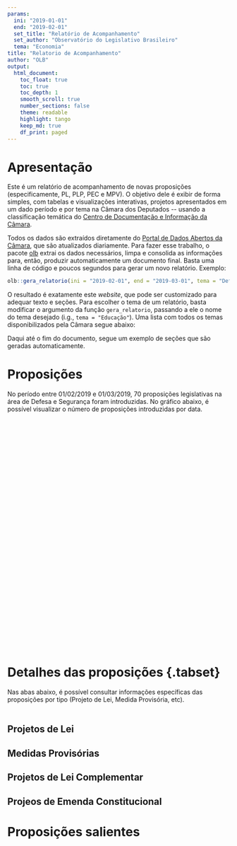 ```yaml
---
params:
  ini: "2019-01-01"
  end: "2019-02-01"
  set_title: "Relatório de Acompanhamento"
  set_author: "Observatório do Legislativo Brasileiro"
  tema: "Economia"
title: "Relatorio de Acompanhamento"
author: "OLB"
output: 
  html_document:
    toc_float: true
    toc: true
    toc_depth: 1
    smooth_scroll: true
    number_sections: false
    theme: readable
    highlight: tango
    keep_md: true
    df_print: paged
---
```




# Apresentação

Este é um relatório de acompanhamento de novas proposições (especificamente, PL, PLP, PEC e MPV). O objetivo dele é exibir de forma simples, com tabelas e visualizações interativas, projetos apresentados em um dado período e por tema na Câmara dos Deputados -- usando a classificação temática do [Centro de Documentação e Informação da Câmara](https://www2.camara.leg.br/a-camara/estruturaadm/diretorias/diretoria-legislativa/estrutura-1/cedi). 

Todos os dados são extraídos diretamente do [Portal de Dados Abertos da Câmara](https://dadosabertos.camara.leg.br/), que são atualizados diariamente. Para fazer esse trabalho, o pacote [olb](https://github.com/meirelesff) extrai os dados necessários, limpa e consolida as informações para, então, produzir automaticamente um documento final. Basta uma linha de código e poucos segundos para gerar um novo relatório. Exemplo:


```r
olb::gera_relatorio(ini = "2019-02-01", end = "2019-03-01", tema = "Defesa e Segurança")
```

O resultado é exatamente este *website*, que pode ser customizado para adequar texto e seções. Para escolher o tema de um relatório, basta modificar o argumento da função `gera_relatorio`, passando a ele o nome do tema desejado (i.g., `tema = "Educação"`). Uma lista com todos os temas disponibilizados pela Câmara segue abaixo:




Daqui até o fim do documento, segue um exemplo de seções que são geradas automaticamente.

# Proposições

No período entre 01/02/2019 e 01/03/2019, 70 proposições legislativas na área de Defesa e Segurança foram introduzidas. No gráfico abaixo, é possível visualizar o número de proposições introduzidas por data.
<br>
<br>

<!--html_preserve--><div id="htmlwidget-c8bab201dce7996ffeb2" style="width:100%;height:500px;" class="highchart html-widget"></div>
<script type="application/json" data-for="htmlwidget-c8bab201dce7996ffeb2">{"x":{"hc_opts":{"title":{"text":"Proposições introduzidas no período"},"yAxis":{"title":{"text":null}},"credits":{"enabled":true,"text":"www.olb.org.br","href":"http://olb.org.br/"},"exporting":{"enabled":false},"plotOptions":{"series":{"label":{"enabled":false},"turboThreshold":0},"treemap":{"layoutAlgorithm":"squarified"}},"subtitle":{"text":"Tema: Defesa e Segurança"},"xAxis":{"categories":["2019-02-04","2019-02-05","2019-02-06","2019-02-07","2019-02-12","2019-02-13","2019-02-14","2019-02-19","2019-02-20","2019-02-21","2019-02-22","2019-02-25","2019-02-26","2019-02-27"]},"series":[{"data":[22,4,1,1,3,6,4,3,4,7,1,3,6,5],"name":"Proposições"}],"colors":["#4582ec"]},"theme":{"chart":{"backgroundColor":"transparent"}},"conf_opts":{"global":{"Date":null,"VMLRadialGradientURL":"http =//code.highcharts.com/list(version)/gfx/vml-radial-gradient.png","canvasToolsURL":"http =//code.highcharts.com/list(version)/modules/canvas-tools.js","getTimezoneOffset":null,"timezoneOffset":0,"useUTC":true},"lang":{"contextButtonTitle":"Chart context menu","decimalPoint":".","downloadJPEG":"Download JPEG image","downloadPDF":"Download PDF document","downloadPNG":"Download PNG image","downloadSVG":"Download SVG vector image","drillUpText":"Back to {series.name}","invalidDate":null,"loading":"Loading...","months":["January","February","March","April","May","June","July","August","September","October","November","December"],"noData":"No data to display","numericSymbols":["k","M","G","T","P","E"],"printChart":"Print chart","resetZoom":"Reset zoom","resetZoomTitle":"Reset zoom level 1:1","shortMonths":["Jan","Feb","Mar","Apr","May","Jun","Jul","Aug","Sep","Oct","Nov","Dec"],"thousandsSep":" ","weekdays":["Sunday","Monday","Tuesday","Wednesday","Thursday","Friday","Saturday"]}},"type":"chart","fonts":[],"debug":false},"evals":[],"jsHooks":[]}</script><!--/html_preserve-->


# Detalhes das proposições {.tabset}

Nas abas abaixo, é possível consultar informações específicas das proposições por tipo (Projeto de Lei, Medida Provisória, etc).
<br>
<br>


## Projetos de Lei


<!--html_preserve--><div id="htmlwidget-3b28c4dc4bd45b75df8e" style="width:100%;height:auto;" class="datatables html-widget"></div>
<script type="application/json" data-for="htmlwidget-3b28c4dc4bd45b75df8e">{"x":{"filter":"none","extensions":["Buttons"],"data":[["PL 120/2019","PL 123/2019","PL 126/2019","PL 138/2019","PL 140/2019","PL 142/2019","PL 144/2019","PL 161/2019","PL 164/2019","PL 166/2019","PL 172/2019","PL 179/2019","PL 180/2019","PL 194/2019","PL 195/2019","PL 225/2019","PL 247/2019","PL 296/2019","PL 271/2019","PL 275/2019","PL 343/2019","PL 351/2019","PL 360/2019","PL 365/2019","PL 463/2019","PL 492/2019","PL 532/2019","PL 876/2019","PL 637/2019","PL 656/2019","PL 659/2019","PL 699/2019","PL 700/2019","PL 727/2019","PL 732/2019","PL 794/2019","PL 797/2019","PL 806/2019","PL 813/2019","PL 809/2019","PL 839/2019","PL 882/2019","PL 892/2019","PL 909/2019","PL 924/2019","PL 945/2019","PL 947/2019","PL 976/2019","PL 1003/2019","PL 1004/2019","PL 1019/2019","PL 1024/2019","PL 1040/2019","PL 1041/2019","PL 1044/2019","PL 1062/2019","PL 1084/2019","PL 1086/2019","PL 1104/2019","PL 1125/2019","PL 1137/2019","PL 1144/2019","PL 1148/2019","PL 1150/2019","PL 1154/2019","PL 1173/2019","PL 1221/2019","PL 1226/2019","PL 1241/2019","PL 1260/2019"],["04/02/2019","04/02/2019","04/02/2019","04/02/2019","04/02/2019","04/02/2019","04/02/2019","04/02/2019","04/02/2019","04/02/2019","04/02/2019","04/02/2019","04/02/2019","04/02/2019","04/02/2019","04/02/2019","04/02/2019","04/02/2019","04/02/2019","04/02/2019","04/02/2019","04/02/2019","05/02/2019","05/02/2019","05/02/2019","05/02/2019","06/02/2019","07/02/2019","12/02/2019","12/02/2019","12/02/2019","13/02/2019","13/02/2019","13/02/2019","13/02/2019","13/02/2019","13/02/2019","14/02/2019","14/02/2019","14/02/2019","14/02/2019","19/02/2019","19/02/2019","19/02/2019","20/02/2019","20/02/2019","20/02/2019","20/02/2019","21/02/2019","21/02/2019","21/02/2019","21/02/2019","21/02/2019","21/02/2019","21/02/2019","22/02/2019","25/02/2019","25/02/2019","25/02/2019","26/02/2019","26/02/2019","26/02/2019","26/02/2019","26/02/2019","26/02/2019","27/02/2019","27/02/2019","27/02/2019","27/02/2019","27/02/2019"],["Estabelece como direito das mulheres vítimas de crimes de violência a garantia de serem atendidas preferencialmente por autoridades policiais e agentes do sexo feminino.","Altera a Lei nº 10.201, de 14 de fevereiro de 2001, para incluir os programas de combate e prevenção de violência contra a mulher como modalidade de projeto apoiado pelo Fundo Nacional de Segurança Pública e altera a Lei nº 11.340, de 7 de agosto de 2006, autorizando o uso de recursos do Fundo Nacional de Segurança Pública em ações envolvendo prevenção e combate à violência doméstica e familiar.","Prevê o pagamento, pelo Poder Público, de danos morais e pensão indenizatória aos dependentes das vítimas fatais de crimes de violência sexual e violência doméstica, nos casos em que for comprovado erro material do Estado.","Altera a Lei nº 10.201, de 14 de fevereiro de 2001, que institui o Fundo Nacional de Segurança Pública (FNSP), e dá outras providências, para dispor sobre a participação de representantes da sociedade nos conselhos de segurança pública.","Determina a reserva de 25% (vinte e cinco por cento) das vagas oferecidas nos concursos públicos na área de segurança pública para preenchimento por mulheres.","Determina a reserva de 25% (vinte e cinco por cento) das vagas oferecidas nos concursos públicos na área de segurança pública para preenchimento por mulheres.","Tipifica o crime de atentado contra o sistema carcerário.","Disciplina a comercialização de spray de pimenta e dá providências correlatas.","Altera a redação do art. 6º do Decreto-Lei nº 667, de 2 de julho de 1969, para estabelecer novo rito de escolha dos Comandantes-Gerais das Polícias Militares e dos Corpos de Bombeiros Militares dos Estados, dos Territórios Federais e do Distirto Federal.","Tipifica a prática de crime com a utiilzação de simulacro de arma de fogo.","Altera a Lei nº 10.826, de 22 de dezembro de 2003, para aumentar as medidas de controle sobre a fabricação e a comercialização de explosivos no país.","Dispõe sobre a instalação de sistema de monitoramento com câmeras de segurança em estacionamentos de locais privados abertos ao público com fins comerciais.","Dispõe sobre a proibição de instalação de dispositivos eletrônicos de velocidade em áreas consideradas de risco e dá outras providências.","Disciplina o fornecimento de dados captados por circuito fechado de televisão.","Torna obrigatório, para todos os estabelecimentos de ensino, Plano de Evacuação com vistas ao enfrentamento de situações de risco e emergência.","Altera a Lei n° 13.675, de 11 de junho de 2018 (Sistema Único de Segurança Pública), para implementar medidas voltadas a elaboração e divulgação de estatísticas criminais.","Altera o Estatuto do Desarmamento, para permitir o uso porte de arma para guardas municipais, estando ou não em serviço.","Altera e acrescenta dispositivos ao Estatuto da Cidade, Lei nº 10.257, de 10 de julho de 2001 (o Estatuto da Cidade) e a Lei Complementar nº 79, de 7 de janeiro de 1994, que cria o Fundo Penitenciário Nacional - FUNPEN, para garantir compensação aos municípios com unidades prisionais.","Altera a Lei nº 13.260, de 16 de março de 2016, a fim de disciplinar com mais precisão condutas consideradas como atos de terrorismo.","Acrescenta dispositivos ao Decreto-Lei nº 667, de 1969, para tornar obrigatória a realização de exames psicológicos para ingresso e permanência nos quadros das Polícias Militares e Corpos de Bombeiro Militar bem como nos cursos de reciclagem","Altera a Lei nº 10.826, de 22 de dezembro de 2003 e a Lei nº 8.906, de 4 de julho de 1994, incluindo entre os direitos dos advogados a aquisição e o porte de armas de fogo para defesa pessoal, em todo o território nacional.","Cria a Força Nacional do Sistema Único de Saúde (FN-SUS) e dá outras providências.","Altera a Lei n° 13.675, de 11 de junho de 2018 (Sistema Único de Segurança Pública), para implementar medidas voltadas a elaboração e divulgação de estatísticas criminais.","Dispõe sobre a criação de Delegacias Especializadas em Crimes Rurais, nos municípios com mais de noventa e cinco mil habitantes.","Altera a Lei nº. 10.201, de 14 de fevereiro de 2001, acrescentando condição para os Estados recebam recursos do Fundo Nacional de Segurança Pública.","Altera a redação do art. 2º da Lei 13.260, de 16 de março de 2016, que para a atualização do crime de terrorismo.","Inclui dispositivos na Lei nº 8.906, 04 de julho de 1994, e dá outras providencias.","Dispõe sobre garantias dos integrantes dos órgãos responsáveis pela Segurança Pública.","Altera a Lei nº 10.257, de 10 de julho de 2001 (o Estatuto da Cidade) e a Lei Complementar nº 79, de 7 de janeiro de 1994, que cria o Fundo Penitenciário Nacional - FUNPEN, para garantir compensação aos municípios com unidades prisionais.","Estabelece a obrigatoriedade do Estado em oferecer assistência psicológica gratuita aos agentes de segurança pública ativos e inativos.","Dispõe sobre a carteira de identidade militar dos Oficiais e Aspirantes-a-Oficial da 2ª Classe da Reserva (R/2) das Forças Armadas.","Altera a Lei nº 7.102, de 20 de junho de 1983, e a Lei nº 10.826, de 22 de dezembro de 200. Dispõe sobre a permissão do porte de arma de fogo, de calibre permitido, em tempo integral aos integrantes da segurança privada.","Dispõe sobre garantir que aos Profissionais da Segurança Privada, assim como os demais agentes de segurança pública, o direito de serem recolhidos a quartéis ou a prisão especial, à disposição da autoridade competente, quando sujeitos a prisão antes da condenação definitiva, na forma que indica.","Estabelece a cessão compulsória de órgãos e tecidos, células e partes do corpo humano para transplante ou enxerto, oriundos de agente que em prática de conduta delituosa em confronto com agentes públicos de segurança tenha como resultado final a morte encefálica.","Altera a Lei nº 10.826 de 22 de dezembro de 2003, que dispõe sobre o Sistema Nacional de Armas - Sinarm, para regular a marcação de identificação das armas de fogo e munições.","Altera a Lei nº 7.102, de 20 de junho de 1983, para obrigar os estabelecimentos financeiros a possuir circuito fechado de televisão que atenda aos requisitos mínimos estabelecidos pelo Departamento de Polícia Federal, devendo as imagens ser armazenadas por, no mínimo, noventa dias.","Institui as diretrizes de segurança e saúde no trabalho dos profissionais de segurança pública, na forma que menciona.","Dispõe sobre o emprego de plataformas aéreas não tripuladas em operações de segurança pública.","Altera a Lei nº 12.505, de 11 de outubro de 2011, para incluir a concessão de anistia para as situações e prazos que especifica.","Estabelece normas sobre venda, aquisição, posse, porte e circulação de armas de fogo, munições e insumos de recarga, em território nacional; dá nova redação aos artigos 157, 158, 288, 288-A e 351, do Decreto-Lei n° 2.848, de 7 de dezembro de 1940; e revoga as Leis n°s 10.826, de 22 de dezembro de 2003, e 10.834, de 29 de dezembro de 2003.","Altera o Decreto-Lei nº 2.848, de 7 de dezembro de 1940 - Código Penal, para presumir a legítima defesa quando o agente de segurança pública mata ou lesiona quem porta ilegal, injusta e ostensivamente arma de fogo de uso restrito ou proibido.","Altera o Decreto-Lei nº 2.848, de 7 de dezembro de 1940 - Código Penal, o Decreto-Lei nº 3.689, de 3 de outubro de 1941 - Código de Processo Penal, a Lei nº 7.210, de 11 de julho de 1984 - Lei de Execução Penal, a Lei nº 8.072, de 25 de julho de 1990, a Lei nº 8.429, de 2 de junho de 1992, a Lei nº 9.296, de 24 de julho de 1996, a Lei nº 9.613, de 3 de março de 1998, a Lei nº 10.826, de 22 de dezembro de 2003, a Lei nº 11.343, de 23 de agosto de 2006, a Lei nº 11.671, de 8 de maio de 2008, a Lei nº 12.037, de 1º de outubro de 2009, a Lei nº 12.850, de 2 de agosto de 2013, e a Lei nº 13.608, de 10 de janeiro de 2018, para estabelecer medidas contra a corrupção, o crime organizado e os crimes praticados com grave violência a pessoa.","Dispõe sobre a obrigatoriedade da utilização de detectores de metal portáteis ou fixo em todos os eventos ou locais que tenham publico superior a 500 pessoas","\"Acrescenta dispositivo na Lei nº 6880, de 9 de Dezembro de 1980 para conceder aos militares o direito de identificação militar aos integrantes das Forças Armadas, da ativa, reserva remunerada e não remunerada \".","Altera a Lei nº 10.826, de 22 de dezembro de 2003 - Estatuto do Desarmamento, para permitir a aquisição de arma de fogo por policiais que respondem a inquéritos.","Altera a redação do § 4° do art. 6° da Lei 10.826, de 22 de dezembro de 2003, que dispõe sobre o registro, posse e comercialização de armas de fogo e munição, sobre o Sistema Nacional de Armas - Sinarm, define crimes e dá outras providências.","Dispõe sobre o policiamento ostensivo nas instituições superiores de ensino público.","Determina que conste nos sistemas de registro de informações das polícias civil e militar a concessão de medidas protetivas da Lei nº 11.340, de 7 de agosto de 2006 - Lei Maria da Penha.","Cria o Programa Nacional de Apoio ao Financiamento da Segurança Pública (Pro-susp) e dá providências correlatas.","Altera o art. 69 da Lei nº 9.099, de 26 de setembro de 1995; os arts. 301 e 304 do Decreto-lei nº 3.689, de 3 de outubro de 1941; o art. 172 da lei nº 8069 de 13 de julho de 1990 e o art. 11 da lei nº 11.340 de 07 de agosto de 2006.","Cria o Estatuto dos CACs, para dispor sobre o exercício das atividades de colecionamento, de tiro desportivo e de caça, em todo o território nacional.","Dispõe sobre a isenção do Imposto sobre Produtos Industrializados - IPI, na aquisição de armas de fogo, de munição, de vestuário profissional, de colete balístico, de automóveis e de blindagem de veículos, para os profissionais de segurança pública elencados no art. 144 da Constituição da República Federativa do Brasil.","Altera a Lei nº 4.375, de 17 de agosto de 1964, que versa sobre o Serviço Militar, para dispor sobre o oferecimento de cursos profissionalizantes a jovens alistados no serviço militar.","Dispõe sobre a criação de centros de atendimento biopsicossocial aos profissionais de segurança pública em todo território nacional.","Acrescenta dispositivo ao art. 105 da Lei nº 9.503, de 1997, que institui o Código de Trânsito Brasileiro, para incluir, entre os equipamentos obrigatórios dos veículos, o dispositivo de rastreamento.","Altera a Lei nº 10.826, de 22 de dezembro de 2003, que dispõe sobre registro, posse e comercialização de armas de fogo e munição, sobre o Sistema Nacional de Armas - Sinarm, define crimes e dá outras providências.","Altera a Lei nº 10.826, de 22 de dezembro de 2003, que dispõe sobre registro, posse e comercialização de armas de fogo e munição, sobre o Sistema Nacional de Armas - Sinarm, define crimes e dá outras providências.","Dispõe sobre sistemas de monitoramento em tempo real destinados à recepção automática de ocorrências com usuários de arma de fogo.","Altera a Lei nº 10.826, de 22 de dezembro de 2003, para estabelecer sanção para a circula- ção de arma de brinquedo.","Acrescenta o Art. 53-A a Lei nº. 8.069, de 13 de julho de 1990, que \"dispõe sobre o Estatuto da Criança e do Adolescente e dá outras providências\", com o intuito de estabelecer responsabilidades aos adolescentes estudantes.","Acrescenta o parágrafo único ao art. 24 doDecreto-Lei nº 667, de 2 de julho de 1969, para assegurar aos bombeiros militares um parâmetro máximo ao regime ordinário de trabalho operacional de 3 (três) horas de descanso para cada 1 (uma) hora trabalhada e para inserir uma limitação máxima de horas trabalhadas de modo ininterrupto a 24 (vinte e quatro) horas.","Altera os arts. 1º, 2º e 3º da Lei nº 6.634, de 2 de maio de 1979, que dispõe sobre a faixa de fronteira.","Dispõe sobre a posse e a comercialização de gás de pimenta e similares e dá outras providências.","Dispõe sobre a destinação de bens apreendidos no combate ao crime organizado.","Altera a Lei nº 10.826, de 22 de dezembro de 2003, e dá outras providências.","Institui o seguro de vida para os servidores integrantes do art. 144 da Constituição Federal.","Altera a redação do art. 12 da lei nº 13.022, de 8 de agosto de 2014, que dispõe sobre o Estatuto Geral das Guardas Municipais.","Concede anistia aos funcionários do sistema penitenciário do Estado de São Paulo que participaram de greve nos anos de 2014 e 2015.","Estabelece as diretrizes para o atendimento das  Comunidades Terapêuticas como Política Pública permanente no Território Nacional, garantindo o cuidado de qualidade aos pacientes com dependência química, em regime de residência transitória, e da outras providências.","Dispõe sobre o sistema de alerta de segurança contra assaltos no transporte público coletivo."],["<a href=\"http://www.camara.gov.br/proposicoesWeb/prop_mostrarintegra?codteor=1706912\" target=\"_blank\">Link<\/a>","<a href=\"http://www.camara.gov.br/proposicoesWeb/prop_mostrarintegra?codteor=1706915\" target=\"_blank\">Link<\/a>","<a href=\"http://www.camara.gov.br/proposicoesWeb/prop_mostrarintegra?codteor=1706923\" target=\"_blank\">Link<\/a>","<a href=\"http://www.camara.gov.br/proposicoesWeb/prop_mostrarintegra?codteor=1706935\" target=\"_blank\">Link<\/a>","<a href=\"http://www.camara.gov.br/proposicoesWeb/prop_mostrarintegra?codteor=1706937\" target=\"_blank\">Link<\/a>","<a href=\"http://www.camara.gov.br/proposicoesWeb/prop_mostrarintegra?codteor=1706940\" target=\"_blank\">Link<\/a>","<a href=\"http://www.camara.gov.br/proposicoesWeb/prop_mostrarintegra?codteor=1706941\" target=\"_blank\">Link<\/a>","<a href=\"http://www.camara.gov.br/proposicoesWeb/prop_mostrarintegra?codteor=1708217\" target=\"_blank\">Link<\/a>","<a href=\"http://www.camara.gov.br/proposicoesWeb/prop_mostrarintegra?codteor=1708222\" target=\"_blank\">Link<\/a>","<a href=\"http://www.camara.gov.br/proposicoesWeb/prop_mostrarintegra?codteor=1708228\" target=\"_blank\">Link<\/a>","<a href=\"http://www.camara.gov.br/proposicoesWeb/prop_mostrarintegra?codteor=1708250\" target=\"_blank\">Link<\/a>","<a href=\"http://www.camara.gov.br/proposicoesWeb/prop_mostrarintegra?codteor=1708281\" target=\"_blank\">Link<\/a>","<a href=\"http://www.camara.gov.br/proposicoesWeb/prop_mostrarintegra?codteor=1708305\" target=\"_blank\">Link<\/a>","<a href=\"http://www.camara.gov.br/proposicoesWeb/prop_mostrarintegra?codteor=1706989\" target=\"_blank\">Link<\/a>","<a href=\"http://www.camara.gov.br/proposicoesWeb/prop_mostrarintegra?codteor=1706991\" target=\"_blank\">Link<\/a>","<a href=\"http://www.camara.gov.br/proposicoesWeb/prop_mostrarintegra?codteor=1707013\" target=\"_blank\">Link<\/a>","<a href=\"http://www.camara.gov.br/proposicoesWeb/prop_mostrarintegra?codteor=1707038\" target=\"_blank\">Link<\/a>","<a href=\"http://www.camara.gov.br/proposicoesWeb/prop_mostrarintegra?codteor=1707077\" target=\"_blank\">Link<\/a>","<a href=\"http://www.camara.gov.br/proposicoesWeb/prop_mostrarintegra?codteor=1707459\" target=\"_blank\">Link<\/a>","<a href=\"http://www.camara.gov.br/proposicoesWeb/prop_mostrarintegra?codteor=1707159\" target=\"_blank\">Link<\/a>","<a href=\"http://www.camara.gov.br/proposicoesWeb/prop_mostrarintegra?codteor=1707260\" target=\"_blank\">Link<\/a>","<a href=\"http://www.camara.gov.br/proposicoesWeb/prop_mostrarintegra?codteor=1707269\" target=\"_blank\">Link<\/a>","<a href=\"http://www.camara.gov.br/proposicoesWeb/prop_mostrarintegra?codteor=1707346\" target=\"_blank\">Link<\/a>","<a href=\"http://www.camara.gov.br/proposicoesWeb/prop_mostrarintegra?codteor=1707354\" target=\"_blank\">Link<\/a>","<a href=\"http://www.camara.gov.br/proposicoesWeb/prop_mostrarintegra?codteor=1707831\" target=\"_blank\">Link<\/a>","<a href=\"http://www.camara.gov.br/proposicoesWeb/prop_mostrarintegra?codteor=1707842\" target=\"_blank\">Link<\/a>","<a href=\"http://www.camara.gov.br/proposicoesWeb/prop_mostrarintegra?codteor=1708223\" target=\"_blank\">Link<\/a>","<a href=\"http://www.camara.gov.br/proposicoesWeb/prop_mostrarintegra?codteor=1708494\" target=\"_blank\">Link<\/a>","<a href=\"http://www.camara.gov.br/proposicoesWeb/prop_mostrarintegra?codteor=1709695\" target=\"_blank\">Link<\/a>","<a href=\"http://www.camara.gov.br/proposicoesWeb/prop_mostrarintegra?codteor=1709743\" target=\"_blank\">Link<\/a>","<a href=\"http://www.camara.gov.br/proposicoesWeb/prop_mostrarintegra?codteor=1709746\" target=\"_blank\">Link<\/a>","<a href=\"http://www.camara.gov.br/proposicoesWeb/prop_mostrarintegra?codteor=1710036\" target=\"_blank\">Link<\/a>","<a href=\"http://www.camara.gov.br/proposicoesWeb/prop_mostrarintegra?codteor=1710037\" target=\"_blank\">Link<\/a>","<a href=\"http://www.camara.gov.br/proposicoesWeb/prop_mostrarintegra?codteor=1710238\" target=\"_blank\">Link<\/a>","<a href=\"http://www.camara.gov.br/proposicoesWeb/prop_mostrarintegra?codteor=1710338\" target=\"_blank\">Link<\/a>","<a href=\"http://www.camara.gov.br/proposicoesWeb/prop_mostrarintegra?codteor=1710655\" target=\"_blank\">Link<\/a>","<a href=\"http://www.camara.gov.br/proposicoesWeb/prop_mostrarintegra?codteor=1710663\" target=\"_blank\">Link<\/a>","<a href=\"http://www.camara.gov.br/proposicoesWeb/prop_mostrarintegra?codteor=1710758\" target=\"_blank\">Link<\/a>","<a href=\"http://www.camara.gov.br/proposicoesWeb/prop_mostrarintegra?codteor=1710800\" target=\"_blank\">Link<\/a>","<a href=\"http://www.camara.gov.br/proposicoesWeb/prop_mostrarintegra?codteor=1712280\" target=\"_blank\">Link<\/a>","<a href=\"http://www.camara.gov.br/proposicoesWeb/prop_mostrarintegra?codteor=1711050\" target=\"_blank\">Link<\/a>","<a href=\"http://www.camara.gov.br/proposicoesWeb/prop_mostrarintegra?codteor=1712088\" target=\"_blank\">Link<\/a>","<a href=\"http://www.camara.gov.br/proposicoesWeb/prop_mostrarintegra?codteor=1712135\" target=\"_blank\">Link<\/a>","<a href=\"http://www.camara.gov.br/proposicoesWeb/prop_mostrarintegra?codteor=1712257\" target=\"_blank\">Link<\/a>","<a href=\"http://www.camara.gov.br/proposicoesWeb/prop_mostrarintegra?codteor=1712484\" target=\"_blank\">Link<\/a>","<a href=\"http://www.camara.gov.br/proposicoesWeb/prop_mostrarintegra?codteor=1712725\" target=\"_blank\">Link<\/a>","<a href=\"http://www.camara.gov.br/proposicoesWeb/prop_mostrarintegra?codteor=1712756\" target=\"_blank\">Link<\/a>","<a href=\"http://www.camara.gov.br/proposicoesWeb/prop_mostrarintegra?codteor=1712900\" target=\"_blank\">Link<\/a>","<a href=\"http://www.camara.gov.br/proposicoesWeb/prop_mostrarintegra?codteor=1713123\" target=\"_blank\">Link<\/a>","<a href=\"http://www.camara.gov.br/proposicoesWeb/prop_mostrarintegra?codteor=1713135\" target=\"_blank\">Link<\/a>","<a href=\"http://www.camara.gov.br/proposicoesWeb/prop_mostrarintegra?codteor=1713174\" target=\"_blank\">Link<\/a>","<a href=\"http://www.camara.gov.br/proposicoesWeb/prop_mostrarintegra?codteor=1713202\" target=\"_blank\">Link<\/a>","<a href=\"http://www.camara.gov.br/proposicoesWeb/prop_mostrarintegra?codteor=1713363\" target=\"_blank\">Link<\/a>","<a href=\"http://www.camara.gov.br/proposicoesWeb/prop_mostrarintegra?codteor=1713367\" target=\"_blank\">Link<\/a>","<a href=\"http://www.camara.gov.br/proposicoesWeb/prop_mostrarintegra?codteor=1713375\" target=\"_blank\">Link<\/a>","<a href=\"http://www.camara.gov.br/proposicoesWeb/prop_mostrarintegra?codteor=1714063\" target=\"_blank\">Link<\/a>","<a href=\"http://www.camara.gov.br/proposicoesWeb/prop_mostrarintegra?codteor=1714323\" target=\"_blank\">Link<\/a>","<a href=\"http://www.camara.gov.br/proposicoesWeb/prop_mostrarintegra?codteor=1714332\" target=\"_blank\">Link<\/a>","<a href=\"http://www.camara.gov.br/proposicoesWeb/prop_mostrarintegra?codteor=1714707\" target=\"_blank\">Link<\/a>","<a href=\"http://www.camara.gov.br/proposicoesWeb/prop_mostrarintegra?codteor=1714924\" target=\"_blank\">Link<\/a>","<a href=\"http://www.camara.gov.br/proposicoesWeb/prop_mostrarintegra?codteor=1714999\" target=\"_blank\">Link<\/a>","<a href=\"http://www.camara.gov.br/proposicoesWeb/prop_mostrarintegra?codteor=1715010\" target=\"_blank\">Link<\/a>","<a href=\"http://www.camara.gov.br/proposicoesWeb/prop_mostrarintegra?codteor=1715014\" target=\"_blank\">Link<\/a>","<a href=\"http://www.camara.gov.br/proposicoesWeb/prop_mostrarintegra?codteor=1715021\" target=\"_blank\">Link<\/a>","<a href=\"http://www.camara.gov.br/proposicoesWeb/prop_mostrarintegra?codteor=1715030\" target=\"_blank\">Link<\/a>","<a href=\"http://www.camara.gov.br/proposicoesWeb/prop_mostrarintegra?codteor=1715284\" target=\"_blank\">Link<\/a>","<a href=\"http://www.camara.gov.br/proposicoesWeb/prop_mostrarintegra?codteor=1715572\" target=\"_blank\">Link<\/a>","<a href=\"http://www.camara.gov.br/proposicoesWeb/prop_mostrarintegra?codteor=1715614\" target=\"_blank\">Link<\/a>","<a href=\"http://www.camara.gov.br/proposicoesWeb/prop_mostrarintegra?codteor=1715655\" target=\"_blank\">Link<\/a>","<a href=\"http://www.camara.gov.br/proposicoesWeb/prop_mostrarintegra?codteor=1715699\" target=\"_blank\">Link<\/a>"]],"container":"<table class=\"display\">\n  <thead>\n    <tr>\n      <th>Proposição<\/th>\n      <th>Data de apresentação<\/th>\n      <th>Ementa<\/th>\n      <th>Inteiro teor<\/th>\n    <\/tr>\n  <\/thead>\n<\/table>","options":{"pageLength":3,"lengthMenu":[5,10,15,20],"dom":"Bfrtip","language":{"url":"http://cdn.datatables.net/plug-ins/1.10.11/i18n/Portuguese-Brasil.json"},"buttons":["excel","pdf"],"order":[],"autoWidth":false,"orderClasses":false}},"evals":[],"jsHooks":[]}</script><!--/html_preserve-->


## Medidas Provisórias


<!--html_preserve--><div id="htmlwidget-ebd593dfe4bb0d6b47a3" style="width:100%;height:auto;" class="datatables html-widget"></div>
<script type="application/json" data-for="htmlwidget-ebd593dfe4bb0d6b47a3">{"x":{"filter":"none","extensions":["Buttons"],"data":[[],[],[],[]],"container":"<table class=\"display\">\n  <thead>\n    <tr>\n      <th>Proposição<\/th>\n      <th>Data de apresentação<\/th>\n      <th>Ementa<\/th>\n      <th>Inteiro teor<\/th>\n    <\/tr>\n  <\/thead>\n<\/table>","options":{"pageLength":3,"lengthMenu":[5,10,15,20],"dom":"Bfrtip","language":{"url":"http://cdn.datatables.net/plug-ins/1.10.11/i18n/Portuguese-Brasil.json"},"buttons":["excel","pdf"],"order":[],"autoWidth":false,"orderClasses":false}},"evals":[],"jsHooks":[]}</script><!--/html_preserve-->


## Projetos de Lei Complementar


<!--html_preserve--><div id="htmlwidget-943785f500e50f7363c2" style="width:100%;height:auto;" class="datatables html-widget"></div>
<script type="application/json" data-for="htmlwidget-943785f500e50f7363c2">{"x":{"filter":"none","extensions":["Buttons"],"data":[[],[],[],[]],"container":"<table class=\"display\">\n  <thead>\n    <tr>\n      <th>Proposição<\/th>\n      <th>Data de apresentação<\/th>\n      <th>Ementa<\/th>\n      <th>Inteiro teor<\/th>\n    <\/tr>\n  <\/thead>\n<\/table>","options":{"pageLength":3,"lengthMenu":[5,10,15,20],"dom":"Bfrtip","language":{"url":"http://cdn.datatables.net/plug-ins/1.10.11/i18n/Portuguese-Brasil.json"},"buttons":["excel","pdf"],"order":[],"autoWidth":false,"orderClasses":false}},"evals":[],"jsHooks":[]}</script><!--/html_preserve-->


## Projeos de Emenda Constitucional


<!--html_preserve--><div id="htmlwidget-1daa4e914f152a0ae3a3" style="width:100%;height:auto;" class="datatables html-widget"></div>
<script type="application/json" data-for="htmlwidget-1daa4e914f152a0ae3a3">{"x":{"filter":"none","extensions":["Buttons"],"data":[[],[],[],[]],"container":"<table class=\"display\">\n  <thead>\n    <tr>\n      <th>Proposição<\/th>\n      <th>Data de apresentação<\/th>\n      <th>Ementa<\/th>\n      <th>Inteiro teor<\/th>\n    <\/tr>\n  <\/thead>\n<\/table>","options":{"pageLength":3,"lengthMenu":[5,10,15,20],"dom":"Bfrtip","language":{"url":"http://cdn.datatables.net/plug-ins/1.10.11/i18n/Portuguese-Brasil.json"},"buttons":["excel","pdf"],"order":[],"autoWidth":false,"orderClasses":false}},"evals":[],"jsHooks":[]}</script><!--/html_preserve-->


# Proposições salientes








